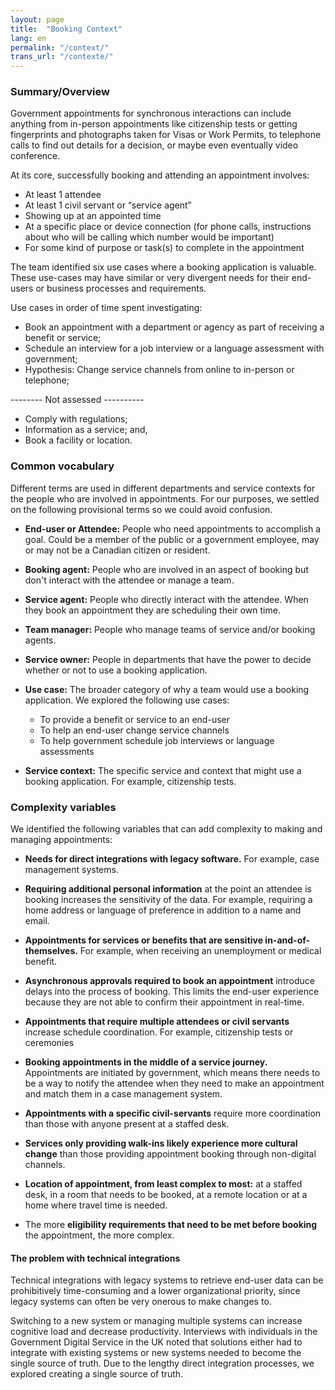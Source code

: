 ```yaml
---
layout: page
title:  "Booking Context"
lang: en
permalink: "/context/"
trans_url: "/contexte/"
---
```


### Summary/Overview

Government appointments for synchronous interactions can include anything from in-person appointments like citizenship tests or getting fingerprints and photographs taken for Visas or Work Permits, to telephone calls to find out details for a decision, or maybe even eventually video conference. 

At its core, successfully booking and attending an appointment involves:
- At least 1 attendee
- At least 1 civil servant or “service agent”
- Showing up at an appointed time
- At a specific place or device connection (for phone calls, instructions about who will be calling which number would be important)
- For some kind of purpose or task(s) to complete in the appointment

The team identified six use cases where a booking application is valuable. These use-cases may have similar or very divergent needs for their end-users or business processes and requirements. 

Use cases in order of time spent investigating:

- Book an appointment with a department or agency as part of receiving a benefit or service;
- Schedule an interview for a job interview or a language assessment with government;
- Hypothesis: Change service channels from online to in-person or telephone;

-------- Not assessed ---------- 

- Comply with regulations;
- Information as a service; and,
- Book a facility or location.


### Common vocabulary

Different terms are used in different departments and service contexts for the people who are involved in appointments. For our purposes, we settled on the following provisional terms so we could avoid confusion.

- **End-user or Attendee:** People who need appointments to accomplish a goal. Could be a member of the public or a government employee, may or may not be a Canadian citizen or resident.

- **Booking agent:** People who are involved in an aspect of booking but don't interact with the attendee or manage a team.
- **Service agent:** People who directly interact with the attendee. When they book an appointment they are scheduling their own time. 
- **Team manager:** People who manage teams of service and/or booking agents.
- **Service owner:** People in departments that have the power to decide whether or not to use a booking application.
- **Use case:** The broader category of why a team would use a booking application. We explored the following use cases: 
  - To provide a benefit or service to an end-user
  - To help an end-user change service channels
  - To help government schedule job interviews or language assessments
 
- **Service context:** The specific service and context that might use a booking application. For example, citizenship tests.  

### Complexity variables

We identified the following variables that can add complexity to making and managing appointments:

- **Needs for direct integrations with legacy software.** For example, case management systems.
- **Requiring additional personal information** at the point an attendee is booking increases the sensitivity of the data. For example, requiring a home address or language of preference in addition to a name and email.
- **Appointments for services or benefits that are sensitive in-and-of-themselves.** For example, when receiving an unemployment or medical benefit. 
- **Asynchronous approvals required to book an appointment** introduce delays into the process of booking. This limits the end-user experience because they are not able to confirm their appointment in real-time. 
- **Appointments that require multiple attendees or civil servants** increase schedule coordination. For example, citizenship tests or ceremonies
- **Booking appointments in the middle of a service journey.** Appointments are initiated by government, which means there needs to be a way to notify the attendee when they need to make an appointment and match them in a case management system.
- **Appointments with a specific civil-servants** require more coordination than those with anyone present at a staffed desk.
- **Services only providing walk-ins likely experience more cultural change** than those providing appointment booking through non-digital channels. 
- **Location of appointment, from least complex to most:** at a staffed desk, in a room that needs to be booked, at a remote location or at a home where travel time is needed.

- The more **eligibility requirements that need to be met before booking** the appointment, the more complex.

#### The problem with technical integrations
Technical integrations with legacy systems to retrieve end-user data can be prohibitively time-consuming and a lower organizational priority, since legacy systems can often be very onerous to make changes to. 

Switching to a new system or managing multiple systems can increase cognitive load and decrease productivity. Interviews with individuals in the Government Digital Service in the UK noted that solutions either had to integrate with existing systems or new systems needed to become the single source of truth. Due to the lengthy direct integration processes, we explored creating a single source of truth.
